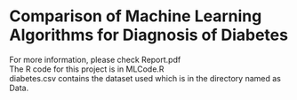 # Comparison of Machine Learning Algorithms for Diagnosis of Diabetes

For more information, please check Report.pdf <br />
The R code for this project is in MLCode.R <br />
diabetes.csv contains the dataset used which is in the directory named as Data.
